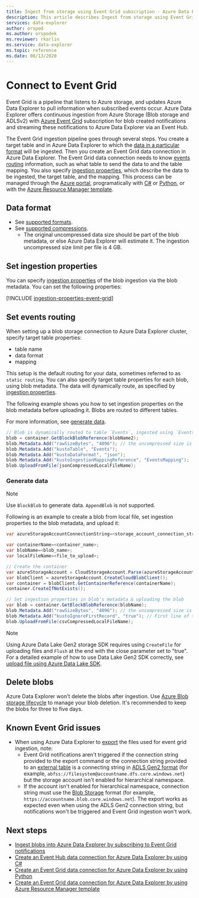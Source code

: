 ```yaml
---
title: Ingest from storage using Event Grid subscription - Azure Data Explorer
description: This article describes Ingest from storage using Event Grid subscription in Azure Data Explorer.
services: data-explorer
author: orspod
ms.author: orspodek
ms.reviewer: rkarlin
ms.service: data-explorer
ms.topic: reference
ms.date: 08/13/2020
---
```

# Connect to Event Grid

Event Grid is a pipeline that listens to Azure storage, and updates Azure Data Explorer to pull information when subscribed events occur. Azure Data Explorer offers continuous ingestion from Azure Storage (Blob storage and ADLSv2) with [Azure Event Grid](/azure/event-grid/overview) subscription for blob created notifications and streaming these notifications to Azure Data Explorer via an Event Hub.

The Event Grid ingestion pipeline goes through several steps. You create a target table and in Azure Data Explorer to which the [data in a particular format](#data-format) will be ingested. Then you create an Event Grid data connection in Azure Data Explorer. The Event Grid data connection needs to know [events routing](#set-events-routing) information, such as what table to send the data to and the table mapping. You also specify [ingestion properties](#set-ingestion-properties), which describe the data to be ingested, the target table, and the mapping. This process can be managed through the [Azure portal](ingest-data-event-grid.md), programatically with [C#](data-connection-event-grid-csharp.md) or [Python](data-connection-event-grid-python.md), or with the [Azure Resource Manager template](data-connection-event-grid-resource-manager.md).

## Data format

* See [supported formats](ingestion-supported-formats.md).
* See [supported compressions](ingestion-supported-formats.md#supported-data-compression-formats).
  * The original uncompressed data size should be part of the blob metadata, or else Azure Data Explorer will estimate it.  The ingestion uncompressed size limit per file is 4 GB.
 
## Set ingestion properties

You can specify [ingestion properties](ingestion-properties.md) of the blob ingestion via the blob metadata.
You can set the following properties:

[!INCLUDE [ingestion-properties-event-grid](includes/ingestion-properties-event-grid.md)]

## Set events routing

When setting up a blob storage connection to Azure Data Explorer cluster, specify target table properties:
* table name
* data format
* mapping

This setup is the default routing for your data, sometimes referred to as `static routing`.
You can also specify target table properties for each blob, using blob metadata. The data will dynamically route, as specified by [ingestion properties](#set-ingestion-properties).

The following example shows you how to set ingestion properties on the blob metadata before uploading it. Blobs are routed to different tables.

For more information, see [generate data](#generate-data).

```csharp
// Blob is dynamically routed to table `Events`, ingested using `EventsMapping` data mapping
blob = container.GetBlockBlobReference(blobName2);
blob.Metadata.Add("rawSizeBytes", "4096‬"); // the uncompressed size is 4096 bytes
blob.Metadata.Add("kustoTable", "Events");
blob.Metadata.Add("kustoDataFormat", "json");
blob.Metadata.Add("kustoIngestionMappingReference", "EventsMapping");
blob.UploadFromFile(jsonCompressedLocalFileName);
```

### Generate data

> [!NOTE]
> Use `BlockBlob` to generate data. `AppendBlob` is not supported.

Following is an example to create a blob from local file, set ingestion properties to the blob metadata, and upload it:

 ```csharp
 var azureStorageAccountConnectionString=<storage_account_connection_string>;

var containerName=<container_name>;
var blobName=<blob_name>;
var localFileName=<file_to_upload>;

// Create the container
var azureStorageAccount = CloudStorageAccount.Parse(azureStorageAccountConnectionString);
var blobClient = azureStorageAccount.CreateCloudBlobClient();
var container = blobClient.GetContainerReference(containerName);
container.CreateIfNotExists();

// Set ingestion properties in blob's metadata & uploading the blob
var blob = container.GetBlockBlobReference(blobName);
blob.Metadata.Add("rawSizeBytes", "4096‬"); // the uncompressed size is 4096 bytes
blob.Metadata.Add("kustoIgnoreFirstRecord", "true"); // First line of this csv file are headers
blob.UploadFromFile(csvCompressedLocalFileName);
```

> [!NOTE]
> Using Azure Data Lake Gen2 storage SDK requires using `CreateFile` for uploading files and `Flush` at the end with the close parameter set to "true".
> For a detailed example of how to use Data Lake Gen2 SDK correctly, see [upload file using Azure Data Lake SDK](data-connection-event-grid-csharp.md#upload-file-using-azure-data-lake-sdk).

## Delete blobs

Azure Data Explorer won't delete the blobs after ingestion. Use [Azure Blob storage lifecycle](/azure/storage/blobs/storage-lifecycle-management-concepts?tabs=azure-portal) to manage your blob deletion. It's recommended to keep the blobs for three to five days.

## Known Event Grid issues

* When using Azure Data Explorer to [export](kusto/management/data-export/export-data-to-storage.md) the files used for event grid ingestion, note: 
    * Event Grid notifications aren't triggered if the connection string provided to the export command or the connection string provided to an [external table](kusto/management/data-export/export-data-to-an-external-table.md) is a connecting string in [ADLS Gen2 format](kusto/api/connection-strings/storage.md#azure-data-lake-store) (for example, `abfss://filesystem@accountname.dfs.core.windows.net`) but the storage account isn't enabled for hierarchical namespace. 
    * If the account isn't enabled for hierarchical namespace, connection string must use the [Blob Storage](kusto/api/connection-strings/storage.md#azure-storage-blob) format (for example, `https://accountname.blob.core.windows.net`). The export works as expected even when using the ADLS Gen2 connection string, but notifications won't be triggered and Event Grid ingestion won't work.

## Next steps

* [Ingest blobs into Azure Data Explorer by subscribing to Event Grid notifications](ingest-data-event-grid.md)
* [Create an Event Hub data connection for Azure Data Explorer by using C#](data-connection-event-hub-csharp.md)
* [Create an Event Grid data connection for Azure Data Explorer by using Python](data-connection-event-grid-python.md)
* [Create an Event Grid data connection for Azure Data Explorer by using Azure Resource Manager template](data-connection-event-grid-resource-manager.md)
